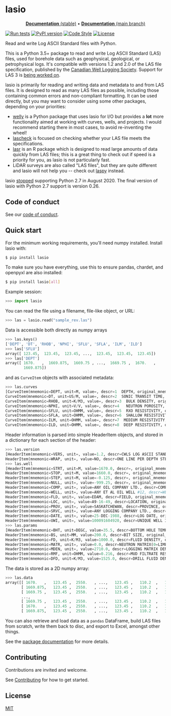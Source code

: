 # lasio

<p align="center">
<a href="https://lasio.readthedocs.io/en/stable/"><strong>Documentation</strong> (stable)</a> •
<a href="https://lasio.readthedocs.io/en/latest/"><strong>Documentation</strong> (main branch)</a>
</p>

[![Run tests](https://github.com/kinverarity1/lasio/actions/workflows/ci-tests.yml/badge.svg)](https://github.com/kinverarity1/lasio/actions/workflows/ci-tests.yml)
[![PyPI version](https://img.shields.io/pypi/v/lasio.svg)](https://pypi.python.org/pypi/lasio/)
[![Code Style](https://img.shields.io/badge/code%20style-black-000000.svg)](https://black.readthedocs.io/en/stable/the_black_code_style/index.html)
[![License](http://img.shields.io/badge/license-MIT-blue.svg)](https://github.com/kinverarity1/lasio/blob/master/LICENSE)

Read and write Log ASCII Standard files with Python.

This is a Python 3.5+ package to read and write Log ASCII Standard
(LAS) files, used for borehole data such as geophysical, geological, or
petrophysical logs. It's compatible with versions 1.2 and 2.0 of the LAS file
specification, published by the [Canadian Well Logging
Society](https://www.cwls.org/products/#products-las). Support for LAS 3 is 
[being worked on](https://github.com/kinverarity1/lasio/issues/5).

lasio is primarily for reading and writing data and metadata to and from 
LAS files. It is designed to read as many LAS files as possible, including
those containing common errors and non-compliant formatting. It can be used
directly, but you may want to consider using some other packages, depending
on your priorities:

- [welly](https://github.com/agile-geoscience/welly) is a Python package that 
  uses lasio for I/O but provides a **lot** more functionality aimed at working
  with curves, wells, and projects. I would recommend starting there in most 
  cases, to avoid re-inventing the wheel!
- [lascheck](https://github.com/MandarJKulkarni/lascheck) is focused on
  checking whether your LAS file meets the specifications.
- [lasr](https://github.com/donald-keighley/lasr) is an R package which 
  is designed to read large amounts of data quickly from LAS files; this is 
  a great thing to check out if speed is a priority for you, as lasio is not 
  particularly fast.
- LiDAR surveys are also called "LAS files", but they are quite different and
  lasio will not help you -- check out [laspy](https://github.com/laspy/laspy)
  instead.

lasio [stopped](https://github.com/kinverarity1/lasio/issues/364) 
supporting Python 2.7 in August 2020. The final version of lasio with Python 2.7 support 
is version 0.26.

## Code of conduct

See our [code of conduct](https://lasio.readthedocs.io/en/latest/contributing.html#code-of-conduct).

## Quick start

For the minimum working requirements, you'll need numpy installed. Install
lasio with:

```bash
$ pip install lasio
```

To make sure you have everything, use this to ensure pandas, chardet, and
openpyxl are also installed:

```bash
$ pip install lasio[all]
```

Example session:

```python
>>> import lasio
```

You can read the file using a filename, file-like object, or URL:

```python
>>> las = lasio.read("sample_rev.las")
```

Data is accessible both directly as numpy arrays

```python
>>> las.keys()
['DEPT', 'DT', 'RHOB', 'NPHI', 'SFLU', 'SFLA', 'ILM', 'ILD']
>>> las['SFLU']
array([ 123.45,  123.45,  123.45, ...,  123.45,  123.45,  123.45])
>>> las['DEPT']
array([ 1670.   ,  1669.875,  1669.75 , ...,  1669.75 ,  1670.   ,
        1669.875])
```

and as ``CurveItem`` objects with associated metadata:

```python
>>> las.curves
[CurveItem(mnemonic=DEPT, unit=M, value=, descr=1  DEPTH, original_mnemonic=DEPT, data.shape=(29897,)),
CurveItem(mnemonic=DT, unit=US/M, value=, descr=2  SONIC TRANSIT TIME, original_mnemonic=DT, data.shape=(29897,)),
CurveItem(mnemonic=RHOB, unit=K/M3, value=, descr=3  BULK DENSITY, original_mnemonic=RHOB, data.shape=(29897,)),
CurveItem(mnemonic=NPHI, unit=V/V, value=, descr=4   NEUTRON POROSITY, original_mnemonic=NPHI, data.shape=(29897,)),
CurveItem(mnemonic=SFLU, unit=OHMM, value=, descr=5  RXO RESISTIVITY, original_mnemonic=SFLU, data.shape=(29897,)),
CurveItem(mnemonic=SFLA, unit=OHMM, value=, descr=6  SHALLOW RESISTIVITY, original_mnemonic=SFLA, data.shape=(29897,)),
CurveItem(mnemonic=ILM, unit=OHMM, value=, descr=7  MEDIUM RESISTIVITY, original_mnemonic=ILM, data.shape=(29897,)),
CurveItem(mnemonic=ILD, unit=OHMM, value=, descr=8  DEEP RESISTIVITY, original_mnemonic=ILD, data.shape=(29897,))]
```

Header information is parsed into simple HeaderItem objects, and stored in a
dictionary for each section of the header:

```python
>>> las.version
[HeaderItem(mnemonic=VERS, unit=, value=1.2, descr=CWLS LOG ASCII STANDARD -VERSION 1.2, original_mnemonic=VERS),
HeaderItem(mnemonic=WRAP, unit=, value=NO, descr=ONE LINE PER DEPTH STEP, original_mnemonic=WRAP)]
>>> las.well
[HeaderItem(mnemonic=STRT, unit=M, value=1670.0, descr=, original_mnemonic=STRT),
HeaderItem(mnemonic=STOP, unit=M, value=1660.0, descr=, original_mnemonic=STOP),
HeaderItem(mnemonic=STEP, unit=M, value=-0.125, descr=, original_mnemonic=STEP),
HeaderItem(mnemonic=NULL, unit=, value=-999.25, descr=, original_mnemonic=NULL),
HeaderItem(mnemonic=COMP, unit=, value=ANY OIL COMPANY LTD., descr=COMPANY, original_mnemonic=COMP),
HeaderItem(mnemonic=WELL, unit=, value=ANY ET AL OIL WELL #12, descr=WELL, original_mnemonic=WELL),
HeaderItem(mnemonic=FLD, unit=, value=EDAM, descr=FIELD, original_mnemonic=FLD),
HeaderItem(mnemonic=LOC, unit=, value=A9-16-49, descr=LOCATION, original_mnemonic=LOC),
HeaderItem(mnemonic=PROV, unit=, value=SASKATCHEWAN, descr=PROVINCE, original_mnemonic=PROV),
HeaderItem(mnemonic=SRVC, unit=, value=ANY LOGGING COMPANY LTD., descr=SERVICE COMPANY, original_mnemonic=SRVC),
HeaderItem(mnemonic=DATE, unit=, value=25-DEC-1988, descr=LOG DATE, original_mnemonic=DATE),
HeaderItem(mnemonic=UWI, unit=, value=100091604920, descr=UNIQUE WELL ID, original_mnemonic=UWI)]
>>> las.params
[HeaderItem(mnemonic=BHT, unit=DEGC, value=35.5, descr=BOTTOM HOLE TEMPERATURE, original_mnemonic=BHT),
HeaderItem(mnemonic=BS, unit=MM, value=200.0, descr=BIT SIZE, original_mnemonic=BS),
HeaderItem(mnemonic=FD, unit=K/M3, value=1000.0, descr=FLUID DENSITY, original_mnemonic=FD),
HeaderItem(mnemonic=MATR, unit=, value=0.0, descr=NEUTRON MATRIX(0=LIME,1=SAND,2=DOLO), original_mnemonic=MATR),
HeaderItem(mnemonic=MDEN, unit=, value=2710.0, descr=LOGGING MATRIX DENSITY, original_mnemonic=MDEN),
HeaderItem(mnemonic=RMF, unit=OHMM, value=0.216, descr=MUD FILTRATE RESISTIVITY, original_mnemonic=RMF),
HeaderItem(mnemonic=DFD, unit=K/M3, value=1525.0, descr=DRILL FLUID DENSITY, original_mnemonic=DFD)]
```

The data is stored as a 2D numpy array:

```python
>>> las.data
array([[ 1670.   ,   123.45 ,  2550.   , ...,   123.45 ,   110.2  ,   105.6  ],
       [ 1669.875,   123.45 ,  2550.   , ...,   123.45 ,   110.2  ,   105.6  ],
       [ 1669.75 ,   123.45 ,  2550.   , ...,   123.45 ,   110.2  ,   105.6  ],
       ...,
       [ 1669.75 ,   123.45 ,  2550.   , ...,   123.45 ,   110.2  ,   105.6  ],
       [ 1670.   ,   123.45 ,  2550.   , ...,   123.45 ,   110.2  ,   105.6  ],
       [ 1669.875,   123.45 ,  2550.   , ...,   123.45 ,   110.2  ,   105.6  ]])
```

You can also retrieve and load data as a ``pandas`` DataFrame, build LAS files
from scratch, write them back to disc, and export to Excel, amongst other
things.

See the [package documentation](https://lasio.readthedocs.io/en/latest/) for
more details.

## Contributing

Contributions are invited and welcome.

See [Contributing](https://lasio.readthedocs.io/en/latest/contributing.html) for how to get started.

## License

[MIT](https://github.com/kinverarity1/lasio/blob/master/LICENSE)

